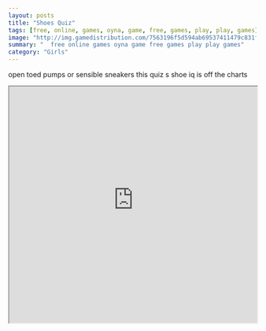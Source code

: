```yaml
---
layout: posts
title: "Shoes Quiz"
tags: [free, online, games, oyna, game, free, games, play, play, games]
image: "http://img.gamedistribution.com/7563196f5d594ab69537411479c831fb.jpg"
summary: "  free online games oyna game free games play play games"
category: "Girls"
---
```


open toed pumps or sensible sneakers this quiz s shoe iq is off the charts

<iframe width="100%" height="480px;" src="http://flash.gamedistribution.com?game=7563196f5d594ab69537411479c831fb"></iframe>
